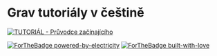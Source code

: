 
# Grav tutoriály v češtině

[![TUTORIÁL - Průvodce začínajícího](https://img.shields.io/badge/TUTORIÁL-Průvodce_začínajícího-2ea44f?style=for-the-badge)](https://github.com/svatas/grav_tutor_cz/wiki/Pr%C5%AFvodce-za%C4%8D%C3%ADnaj%C3%ADc%C3%ADho)

[![ForTheBadge powered-by-electricity](http://ForTheBadge.com/images/badges/powered-by-electricity.svg)](http://ForTheBadge.com) [![ForTheBadge built-with-love](http://ForTheBadge.com/images/badges/built-with-love.svg)](https://GitHub.com/Naereen/)
